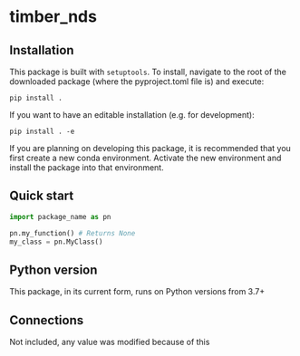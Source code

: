 # timber_nds

## Installation

This package is built with `setuptools`. To install, navigate to the root of the downloaded package (where the pyproject.toml file is) and execute:

`pip install .`

If you want to have an editable installation (e.g. for development):

`pip install . -e`

If you are planning on developing this package, it is recommended that you first create a new conda environment. Activate the new environment and install the package into that environment.

## Quick start

```python
import package_name as pn

pn.my_function() # Returns None
my_class = pn.MyClass()
```

## Python version

This package, in its current form, runs on Python versions from 3.7+

## Connections
Not included, any value was modified because of this